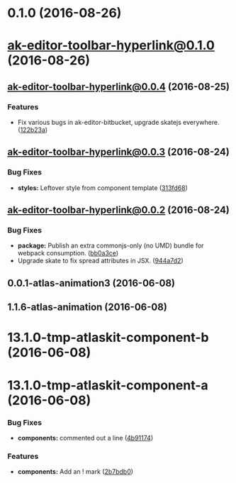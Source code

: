 <a name="0.1.0"></a>
# 0.1.0 (2016-08-26)



<a name="ak-editor-toolbar-hyperlink@0.1.0"></a>
# ak-editor-toolbar-hyperlink@0.1.0 (2016-08-26)



<a name="ak-editor-toolbar-hyperlink@0.0.4"></a>
## ak-editor-toolbar-hyperlink@0.0.4 (2016-08-25)


### Features

* Fix various bugs in ak-editor-bitbucket, upgrade skatejs everywhere. ([122b23a](https://bitbucket.org/atlassian/atlaskit/commits/122b23a))



<a name="ak-editor-toolbar-hyperlink@0.0.3"></a>
## ak-editor-toolbar-hyperlink@0.0.3 (2016-08-24)


### Bug Fixes

* **styles:** Leftover style from component template ([313fd68](https://bitbucket.org/atlassian/atlaskit/commits/313fd68))



<a name="ak-editor-toolbar-hyperlink@0.0.2"></a>
## ak-editor-toolbar-hyperlink@0.0.2 (2016-08-24)


### Bug Fixes

* **package:** Publish an extra commonjs-only (no UMD) bundle for webpack consumption. ([bb0a3ce](https://bitbucket.org/atlassian/atlaskit/commits/bb0a3ce))
* Upgrade skate to fix spread attributes in JSX. ([944a7d2](https://bitbucket.org/atlassian/atlaskit/commits/944a7d2))



<a name="0.0.1-atlas-animation3"></a>
## 0.0.1-atlas-animation3 (2016-06-08)



<a name="1.1.6-atlas-animation"></a>
## 1.1.6-atlas-animation (2016-06-08)



<a name="13.1.0-tmp-atlaskit-component-b"></a>
# 13.1.0-tmp-atlaskit-component-b (2016-06-08)



<a name="13.1.0-tmp-atlaskit-component-a"></a>
# 13.1.0-tmp-atlaskit-component-a (2016-06-08)


### Bug Fixes

* **components:** commented out a line ([4b91174](https://bitbucket.org/atlassian/atlaskit/commits/4b91174))


### Features

* **components:** Add an ! mark ([2b7bdb0](https://bitbucket.org/atlassian/atlaskit/commits/2b7bdb0))



